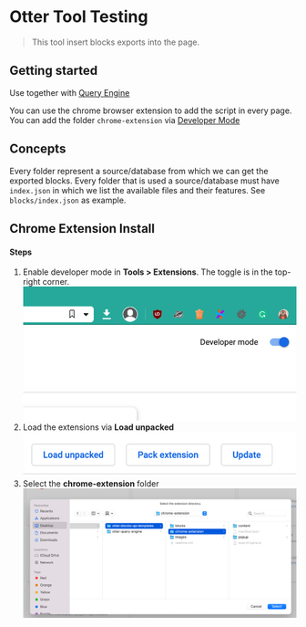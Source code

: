 # Otter Tool Testing
> This tool insert blocks exports into the page.

## Getting started

Use together with [Query Engine](https://github.com/Codeinwp/otter-query-engine)

You can use the chrome browser extension to add the script in every page. You can add the folder `chrome-extension` via [Developer Mode](https://developer.chrome.com/docs/extensions/mv3/faq/#:~:text=You%20can%20start%20by%20turning,a%20packaged%20extension,%20and%20more.)

## Concepts

Every folder represent a source/database from which we can get the exported blocks. Every folder that is used a source/database must have `index.json` in which we list the available files and their features. See `blocks/index.json` as example.

## Chrome Extension Install

#### Steps

1. Enable developer mode in **Tools > Extensions**. The toggle is in the top-right corner.  
![The toggle is in the top-right corner](images/toggle-location.png)
2. Load the extensions via **Load unpacked**  
![Load unpacked](images/unpacked-button.png)
3. Select the **chrome-extension** folder  
![Select the folder](images/select-folder.png)
